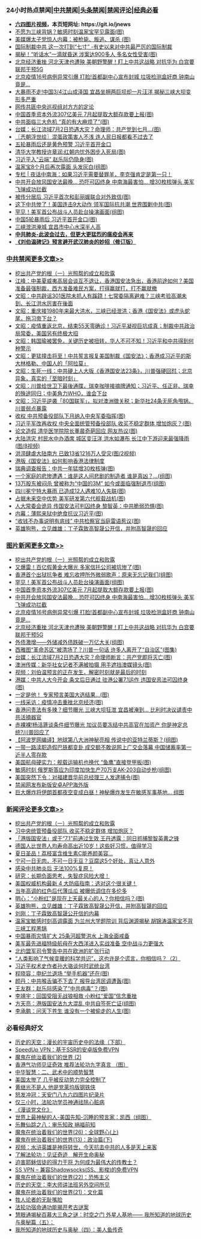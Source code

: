 <div id="tt">
<h3>24小时热点禁闻|<a href="#%E4%B8%AD%E5%85%B1%E7%A6%81%E9%97%BB%E6%9B%B4%E5%A4%9A%E6%96%87%E7%AB%A0">中共禁闻</a>|<a href="#%E5%9B%BE%E7%89%87%E6%96%B0%E9%97%BB%E6%9B%B4%E5%A4%9A%E6%96%87%E7%AB%A0">头条禁闻</a>|<a href="#%E6%96%B0%E9%97%BB%E8%AF%84%E8%AE%BA%E6%9B%B4%E5%A4%9A%E6%96%87%E7%AB%A0">禁闻评论|<a href="#%E5%BF%85%E7%9C%8B%E7%BB%8F%E5%85%B8%E5%A5%BD%E6%96%87">经典必看</a></h3>
<ul>
<li><b><a href="http://d1.bdrive.tk/64.mp4" target="_blank">六四图片视频</a>，本页短网址: https://git.io/jnews</b></li>
<li><a href="https://github.com/fqnews/bnews/blob/master/cbnews/20200628/1352017.md">不愿为三峡背锅？敏感时刻温家宝罕见露面(图)</a></li>
<li><a href="https://github.com/fqnews/bnews/blob/master/cbnews/20200628/1351968.md">美媒爆太子党惊人内幕：被枪毙、叛逃、谋杀 (图)</a></li>
<li><a href="https://github.com/fqnews/bnews/blob/master/cbnews/20200628/1351956.md">国际制裁中共 这一次打到“七寸” -有史以来对中共最严厉的国际制裁</a></li>
<li><a href="https://github.com/fqnews/bnews/blob/master/cbnews/20200628/1352016.md">揭秘！“听话水”一滴就昏迷 涉案达900多人 多名女性受害(图)</a></li>
<li><a href="https://github.com/fqnews/bnews/blob/master/topimagenews/20200628/1352015.md">北京经济重挫 河北天津也遭殃 美朝野警醒！盯上中共这战略 对抗华为 白宫要联邦干预5G</a></li>
<li><a href="https://github.com/fqnews/bnews/blob/master/topimagenews/20200629/1352164.md">北京疫情16号病例异常引爆 打脸!首都副中心宣布封城 垃圾检测盒奸商 钟南山竟是...</a></li>
<li><a href="https://github.com/fqnews/bnews/blob/master/cnnews/20200628/1351994.md">大暴雨不走!中国3/4江山成泽国 宜昌坐拥两巨坝却一片汪洋 揭秘三峡大坝变形多严重</a></li>
<li><a href="https://github.com/fqnews/bnews/blob/master/baitai/20200628/1351955.md">网传共匪中央巡视组对方方的定论</a></li>
<li><a href="https://github.com/fqnews/bnews/blob/master/topimagenews/20200629/1352166.md">中国首季资本外流307亿美元 7月起提取大额存款要上报(图)</a></li>
<li><a href="https://github.com/fqnews/bnews/blob/master/cbnews/20200628/1351974.md">中共面临三大危机 “真的有大麻烦了”(图)</a></li>
<li><a href="https://github.com/fqnews/bnews/blob/master/cbnews/20200628/1352066.md">台媒：长江流域7月2日恐遇大灾？命理师：共产党到七月...(图)</a></li>
<li><a href="https://github.com/fqnews/bnews/blob/master/ssgc/20200629/1352201.md">〖兲朝浮世绘〗混蛋政策害人不浅 连人民日报都看不过去了</a></li>
<li><a href="https://github.com/fqnews/bnews/blob/master/headline/20200629/1352211.md">五轮暴雨后还是黄色预警 习近平首开金口</a></li>
<li><a href="https://github.com/fqnews/bnews/blob/master/cbnews/20200628/1352061.md">清华大学教授许章润:红朝内忧外困步入死局(图)</a></li>
<li><a href="https://github.com/fqnews/bnews/blob/master/cbnews/20200629/1352279.md">习近平入“云端” 赵乐际仍隐身(图)</a></li>
<li><a href="https://github.com/fqnews/bnews/blob/master/cbnews/20200629/1352280.md">温家宝8个月后再次露面 头发灰白(组图)</a></li>
<li><a href="https://github.com/fqnews/bnews/blob/master/cbnews/20200628/1352075.md"> 专栏 | 夜话中南海：如果习近平需要替罪羊，李克强肯定是第一只！</a></li>
<li><a href="https://github.com/fqnews/bnews/blob/master/topimagenews/20200629/1352165.md">中共开会放风国安法最晚… 恐吓可囚终身 中南海最害怕… 增30枚核弹头 美军飞弹成功拦截</a></li>
<li><a href="https://github.com/fqnews/bnews/blob/master/cbnews/20200628/1351971.md">被传分居后 习近平首次和彭丽媛联合对外致信(图)</a></li>
<li><a href="https://github.com/fqnews/bnews/blob/master/cbnews/20200628/1352065.md">这下中共惨了！美国连击9大动作 领军国际抗共潮 世界围剿中共(图)</a></li>
<li><a href="https://github.com/fqnews/bnews/blob/master/topimagenews/20200629/1352274.md">罕见！美军首公布战斗人员赴台操演画面(组图)</a></li>
<li><a href="https://github.com/fqnews/bnews/blob/master/cnnews/20200629/1352329.md">中国5轮暴雨后 习近平首开金口(图)</a></li>
<li><a href="https://github.com/fqnews/bnews/blob/master/cbnews/20200629/1352157.md">三峡泄洪淹城 宜昌市中心水深半人高</a></li>
<li><b><a href="https://github.com/fqnews/bnews/blob/master/comments/20200211/1275071.md" target="_blank">中共肺炎-此波会过去，但更大更猛烈的瘟疫会再来</a></b></li>
<li><b><a href="https://github.com/fqnews/bnews/blob/master/comments/20200207/1272816.md" target="_blank">《刘伯温碑记》预言避开武汉肺炎的妙招（修订版）</a></b></li>
</ul>
</div>

<div class="catlist">
<h3><a href="https://github.com/fqnews/bnews/blob/master/cbnews/" target="_blank">中共禁闻</a><span><a href="https://github.com/fqnews/bnews/blob/master/cbnews/" target="_blank" rel="nofollow">更多文章>></a></span></h3>
<ul>
<li><a href="https://github.com/fqnews/bnews/blob/master/comments/20200629/1352460.md" target="_blank">挖出共产党的根（一）光照帮的成立和败露</a></li>
<li><a href="https://github.com/fqnews/bnews/blob/master/cbnews/20200629/1352446.md" target="_blank">江峰：中美夏威夷高层会谈互不退让，香港国安法急出，香港前途如何？美国准备最强制裁，西方准备难民方案，打得赢就打，打不赢就撤</a></li>
<li><a href="https://github.com/fqnews/bnews/blob/master/cbnews/20200629/1352445.md" target="_blank">文昭：中共辟谣301医院未抓人有蹊跷！七常委隔离避难？三峡考验高潮未到、长江洪水厉害在後面</a></li>
<li><a href="https://github.com/fqnews/bnews/blob/master/cbnews/20200629/1352444.md" target="_blank">文昭：重庆接1980年来最大洪水，三峡已经泄洪；香港《国安法》或虎头蛇尾，拖习帝下台？</a></li>
<li><a href="https://github.com/fqnews/bnews/blob/master/cbnews/20200629/1352443.md" target="_blank">文昭：疫情重返北京，结束55天零确诊！习近平凝视巨坑成真；制裁中共政治局常委，美国另有终极大招</a></li>
<li><a href="https://github.com/fqnews/bnews/blob/master/cbnews/20200629/1352442.md" target="_blank">文昭：韩国瑜被罢免，关键历史被扭转，华人不可不知！习近平和中共得到何种警示</a></li>
<li><a href="https://github.com/fqnews/bnews/blob/master/cbnews/20200629/1352441.md" target="_blank">文昭：更猛撞击将至！中共誓言报复美国制裁《国安法》；香港成习近平的斯大林格勒、中国人的「阿拉莫」</a></li>
<li><a href="https://github.com/fqnews/bnews/blob/master/cbnews/20200629/1352440.md" target="_blank">文昭：生死一线：中共硬上人大版《香港国安法23条》，川普强硬回怼；北京异象，真实的「至暗时刻」</a></li>
<li><a href="https://github.com/fqnews/bnews/blob/master/cbnews/20200629/1352439.md" target="_blank">文昭：川普给世卫下最後通牒，瑞幸咖啡接摘牌通知；习近平、任正非、瑞幸的殊途同归；中美角力WHO，谁会下台</a></li>
<li><a href="https://github.com/fqnews/bnews/blob/master/cbnews/20200629/1352438.md" target="_blank">文昭：习近平逆袭「80国联军」，拟对澳洲徵关税；新华社24条无死角甩锅，川普弱点暴露</a></li>
<li><a href="https://github.com/fqnews/bnews/blob/master/cbnews/20200629/1352433.md" target="_blank">收权 中共预备役部队下月纳入中央军委指挥(图)</a></li>
<li><a href="https://github.com/fqnews/bnews/blob/master/cbnews/20200629/1352432.md" target="_blank">习近平军改再收权 中央全面统管预备役部队 收买不稳定群体 增加炮灰？(图)</a></li>
<li><a href="https://github.com/fqnews/bnews/blob/master/cbnews/20200629/1352431.md" target="_blank">论文造假 清华医学院院长董晨奇葩回应 网友热议(图)</a></li>
<li><a href="https://github.com/fqnews/bnews/blob/master/cbnews/20200629/1352430.md" target="_blank">大陆洪灾 村民水中办酒席 城区变汪洋 洪水如瀑布 长江中下游迎来最强降雨 (图/8视频)</a></li>
<li><a href="https://github.com/fqnews/bnews/blob/master/cbnews/20200629/1352429.md" target="_blank">洪涝肆虐大陆南方 已致13省1216万人受灾(图/2视频)</a></li>
<li><a href="https://github.com/fqnews/bnews/blob/master/cbnews/20200629/1352414.md" target="_blank">港版《国安法》如何影响香港法律制度</a></li>
<li><a href="https://github.com/fqnews/bnews/blob/master/cbnews/20200629/1352396.md" target="_blank">瑞典调查报告：中共一年猛增30枚核弹(图)</a></li>
<li><a href="https://github.com/fqnews/bnews/blob/master/cbnews/20200629/1352395.md" target="_blank">一个家庭的悲惨遭遇：谁是这人间悲剧的制造者 谁是真凶？…(组图)</a></li>
<li><a href="https://github.com/fqnews/bnews/blob/master/cbnews/20200629/1352394.md" target="_blank">13万股东被闷杀 曾被称为“中国的3M” 如今或面临强制退市(组图)</a></li>
<li><a href="https://github.com/fqnews/bnews/blob/master/cbnews/20200629/1352393.md" target="_blank">四川冕宁特大暴雨 已造成12人遇难10人失联(图)</a></li>
<li><a href="https://github.com/fqnews/bnews/blob/master/cbnews/20200629/1352346.md" target="_blank">占据未来空中优势 美军研发第六代舰载战机(图)</a></li>
<li><a href="https://github.com/fqnews/bnews/blob/master/cbnews/20200629/1352345.md" target="_blank">人大常委会诡异 传国安法可判囚终身 黎智英：中共脆弱恐惧(图)</a></li>
<li><a href="https://github.com/fqnews/bnews/blob/master/cbnews/20200629/1352344.md" target="_blank">内幕：薄熙来狱中绝食抗议习近平(图)</a></li>
<li><a href="https://github.com/fqnews/bnews/blob/master/cbnews/20200629/1352343.md" target="_blank">“收钱不办事说明有底线” 中共检察官当庭雷语惹议(图)</a></li>
<li><a href="https://github.com/fqnews/bnews/blob/master/comments/20200629/783410.md" target="_blank">英雄狗熊，立见雌雄：丁子霖致高智晟公开信，并附高智晟的回应</a></li>

</ul>
</div>
<div class="catlist">
<h3><a href="https://github.com/fqnews/bnews/blob/master/topimagenews/" target="_blank">图片新闻</a><span><a href="https://github.com/fqnews/bnews/blob/master/topimagenews/" target="_blank" rel="nofollow">更多文章>></a></span></h3>
<ul>
<li><a href="https://github.com/fqnews/bnews/blob/master/comments/20200629/1352460.md" target="_blank">挖出共产党的根（一）光照帮的成立和败露</a></li>
<li><a href="https://github.com/fqnews/bnews/blob/master/topimagenews/20200629/1352428.md" target="_blank">又爆雷！百亿假黄金大曝光 多家信托公司被坑惨了(图)</a></li>
<li><a href="https://github.com/fqnews/bnews/blob/master/topimagenews/20200629/1352342.md" target="_blank">香港首个出狱抗争者 难忘收押所外微弱歌声：原来无忘记我们(组图)</a></li>
<li><a href="https://github.com/fqnews/bnews/blob/master/topimagenews/20200629/1352274.md" target="_blank">罕见！美军首公布战斗人员赴台操演画面(组图)</a></li>
<li><a href="https://github.com/fqnews/bnews/blob/master/topimagenews/20200629/1352166.md" target="_blank">中国首季资本外流307亿美元 7月起提取大额存款要上报(图)</a></li>
<li><a href="https://github.com/fqnews/bnews/blob/master/topimagenews/20200629/1352165.md" target="_blank">中共开会放风国安法最晚… 恐吓可囚终身 中南海最害怕… 增30枚核弹头 美军飞弹成功拦截</a></li>
<li><a href="https://github.com/fqnews/bnews/blob/master/topimagenews/20200629/1352164.md" target="_blank">北京疫情16号病例异常引爆 打脸!首都副中心宣布封城 垃圾检测盒奸商 钟南山竟是&#8230;</a></li>
<li><a href="https://github.com/fqnews/bnews/blob/master/topimagenews/20200628/1352015.md" target="_blank">北京经济重挫 河北天津也遭殃 美朝野警醒！盯上中共这战略 对抗华为 白宫要联邦干预5G</a></li>
<li><a href="https://github.com/fqnews/bnews/blob/master/topimagenews/20200628/1352014.md" target="_blank">外债激增——外储减外债跌破一万亿大关(组图)</a></li>
<li><a href="https://github.com/fqnews/bnews/blob/master/topimagenews/20200628/1351963.md" target="_blank">西雅图“革命苏区”被清场了？川普一句话 许多人离开了“自治区”(图集)</a></li>
<li><a href="https://github.com/fqnews/bnews/blob/master/topimagenews/20200628/1351915.md" target="_blank">台媒：长江流域7月2日恐遇大灾？命理师断言：共产党即将灭亡(图)</a></li>
<li><a href="https://github.com/fqnews/bnews/blob/master/topimagenews/20200628/1351885.md" target="_blank">澳洲传媒：新华社女记者不满被拍摄 用手遮挡澳媒镜头(图)</a></li>
<li><a href="https://github.com/fqnews/bnews/blob/master/comments/20200628/1351782.md" target="_blank">视频：刘伯温预言的正在发生，解密时刻就是最后的时刻</a></li>
<li><a href="https://github.com/fqnews/bnews/blob/master/topimagenews/20200628/1351854.md" target="_blank">港媒：中共人大今开会 条文后日通过 驻港公署7.1运作 违国安恶法可囚终身(图)</a></li>
<li><a href="https://github.com/fqnews/bnews/blob/master/topimagenews/20200628/1351853.md" target="_blank">一定是他！ 专家预言美国大选结果…(图)</a></li>
<li><a href="https://github.com/fqnews/bnews/blob/master/topimagenews/20200628/1351803.md" target="_blank">一线采访：疫情冲击重挫北京经济(图)</a></li>
<li><a href="https://github.com/fqnews/bnews/blob/master/topimagenews/20200628/1351654.md" target="_blank">香港问责法有多辣？细节曝光 三峡大坝狂泄 宜昌被淹到… 比利时决议谴责中共活摘器官</a></li>
<li><a href="https://github.com/fqnews/bnews/blob/master/topimagenews/20200628/1351653.md" target="_blank">赤裸裸!杨洁篪谈条件细节曝光 加议员要冻结中共高官在加资产 你是神定总统?川普回应了</a></li>
<li><a href="https://github.com/fqnews/bnews/blob/master/topimagenews/20200627/1351450.md" target="_blank">【阿波罗网编译】地球第八大洲神秘亮相 传说中的亚特兰蒂斯？(组图)</a></li>
<li><a href="https://github.com/fqnews/bnews/blob/master/topimagenews/20200627/1351445.md" target="_blank">一带一路渎职造假巴铁都变卦 成交额不敢说网上广交会落幕 中国储蓄率第一近半人零存款</a></li>
<li><a href="https://github.com/fqnews/bnews/blob/master/topimagenews/20200627/1351350.md" target="_blank">美国航母硬实力：舰载运输机也换代 “鱼鹰”直接登甲板(图)</a></li>
<li><a href="https://github.com/fqnews/bnews/blob/master/topimagenews/20200627/1351349.md" target="_blank">敏感时刻 俄罗斯答应为印度加快生产70万支AK-203自动步枪(组图)</a></li>
<li><a href="https://github.com/fqnews/bnews/blob/master/topimagenews/20200627/1351336.md" target="_blank">美国突然下令：对福建晋华前总经理三人发逮捕令(图)</a></li>
<li><a href="https://github.com/fqnews/bnews/blob/master/comments/20200627/783266.md" target="_blank">禁闻网发布新版安卓APP海外版</a></li>
<li><a href="https://github.com/fqnews/bnews/blob/master/topimagenews/20200627/1351169.md" target="_blank">巨大爆炸将伊朗首都夜空变成白昼！神秘爆炸发生在敏感军事基地… 组图</a></li>

</ul>
</div>
<div class="catlist">
<h3><a href="https://github.com/fqnews/bnews/blob/master/comments/" target="_blank">新闻评论</a><span><a href="https://github.com/fqnews/bnews/blob/master/comments/" target="_blank" rel="nofollow">更多文章>></a></span></h3>
<ul>
<li><a href="https://github.com/fqnews/bnews/blob/master/comments/20200629/1352460.md" target="_blank">挖出共产党的根（一）光照帮的成立和败露</a></li>
<li><a href="https://github.com/fqnews/bnews/blob/master/comments/20200629/1352413.md" target="_blank">习中央统管预备役部队 收买不稳定群体 增加炮灰？</a></li>
<li><a href="https://github.com/fqnews/bnews/blob/master/comments/20200629/1352412.md" target="_blank">「港版国安法」或于“7.1”前通过生效 王丹透露：同日抓捕黎智英黄之锋</a></li>
<li><a href="https://github.com/fqnews/bnews/blob/master/comments/20200629/1352411.md" target="_blank">德国人比世界人均寿命高出近10岁！这些好习惯，值得学习</a></li>
<li><a href="https://github.com/fqnews/bnews/blob/master/comments/20200629/1352410.md" target="_blank">夏日圣品！荔枝富含维生素C能养颜美容&#8230;</a></li>
<li><a href="https://github.com/fqnews/bnews/blob/master/comments/20200629/1352409.md" target="_blank">宁可一日无肉，不可一日无豆？豆腐这5个好处，真让人意外</a></li>
<li><a href="https://github.com/fqnews/bnews/blob/master/comments/20200629/1352408.md" target="_blank">感染中共肺炎后  无法100%复原！</a></li>
<li><a href="https://github.com/fqnews/bnews/blob/master/comments/20200629/1352407.md" target="_blank">研究：长期负面思考，失智症风险大增！</a></li>
<li><a href="https://github.com/fqnews/bnews/blob/master/comments/20200629/1352406.md" target="_blank">美国权威机构最新 4 大防癌指南：选对这个很关键！</a></li>
<li><a href="https://github.com/fqnews/bnews/blob/master/comments/20200629/1352371.md" target="_blank">当年高调的红色后代薄瓜瓜 被曝低调住在多伦多</a></li>
<li><a href="https://github.com/fqnews/bnews/blob/master/comments/20200629/1352359.md" target="_blank">明心：“小粉红”是现在上天最关心的人？你相信吗？(图)</a></li>
<li><a href="https://github.com/fqnews/bnews/blob/master/comments/20200629/783410.md" target="_blank">英雄狗熊，立见雌雄：丁子霖致高智晟公开信，并附高智晟的回应</a></li>
<li><a href="https://github.com/fqnews/bnews/blob/master/comments/20200629/783423.md" target="_blank">刘刚：丁子霖致高智晟公开信的内幕</a></li>
<li><a href="https://github.com/fqnews/bnews/blob/master/comments/20200629/1352338.md" target="_blank">温家宝敏感时刻高调露面 为兰州大学题院训 背后渊源揭秘 胡锦涛温家宝不背三峡工程黑锅</a></li>
<li><a href="https://github.com/fqnews/bnews/blob/master/comments/20200629/1352333.md" target="_blank">中国暴雨灾情扩大 25条河超警洪水 上海全面戒备</a></li>
<li><a href="https://github.com/fqnews/bnews/blob/master/comments/20200629/1352332.md" target="_blank">美军最先进福特级航母在大西洋进入实战准备 空中战斗力更强大</a></li>
<li><a href="https://github.com/fqnews/bnews/blob/master/comments/20200629/1352331.md" target="_blank">北约盟军司令警告中共在欧洲的扩张行动</a></li>
<li><a href="https://github.com/fqnews/bnews/blob/master/comments/20200629/1352330.md" target="_blank">“人类影响了气候变暖的科学共识”，这也许是个谎言，你相信吗？（2）</a></li>
<li><a href="https://github.com/fqnews/bnews/blob/master/comments/20200629/1352287.md" target="_blank">习近平权术史作者孙大骆谈何时武统台湾</a></li>
<li><a href="https://github.com/fqnews/bnews/blob/master/comments/20200629/1352321.md" target="_blank">程晓容：申纪兰退场 “举手机器”还在(图)</a></li>
<li><a href="https://github.com/fqnews/bnews/blob/master/comments/20200629/1352320.md" target="_blank">颜丹：中共喉舌骗不下去了 报导台湾民调遭轰(图)</a></li>
<li><a href="https://github.com/fqnews/bnews/blob/master/comments/20200629/1352319.md" target="_blank">王友群：赵乐际感染了“中共病毒”？(图)</a></li>
<li><a href="https://github.com/fqnews/bnews/blob/master/comments/20200629/1352318.md" target="_blank">李靖宇：回国受阻无战狼相救 小粉红“爱国”信念重挫</a></li>
<li><a href="https://github.com/fqnews/bnews/blob/master/comments/20200629/1352317.md" target="_blank">方天亮：港版国安法九大混乱 中共自签死亡证(组图)</a></li>
<li><a href="https://github.com/fqnews/bnews/blob/master/comments/20200629/1352316.md" target="_blank">李承鹏：问天下苍生 谁没有一个被偷走的人生(图)</a></li>

</ul>
</div>

<div class="catlist">
<h3>必看经典好文</h3>
<ul>
<li><a href="https://github.com/fqnews/bnews/blob/master/tculture/20121025/73066.md" target="_blank">历史的天空：漫长的宇宙历史中的法缘（下部）</a></li>
<li><a href="https://github.com/fqnews/bnews/blob/master/cbnews/20191226/1241739.md" target="_blank">SpeedUp VPN：基于SSR的安卓版免费VPN</a></li>
<li><a href="https://github.com/fqnews/bnews/blob/master/topimagenews/20180520/944940.md" target="_blank">魔鬼在统治着我们的世界 (2)</a></li>
<li><a href="https://github.com/fqnews/bnews/blob/master/comments/20200517/1330064.md" target="_blank">香港气功师见证奇效 推荐法轮功九字真言 （图）</a></li>
<li><a href="https://github.com/fqnews/bnews/blob/master/comments/20200605/783249.md" target="_blank">中华智慧：二、武术中的顺势智慧</a></li>
<li><a href="https://github.com/fqnews/bnews/blob/master/comments/20200624/1349702.md" target="_blank">美国太惨了 几乎被反动势力完全控制了</a></li>
<li><a href="https://github.com/fqnews/bnews/blob/master/lifebaike/20190522/1131765.md" target="_blank">黄继光不是人 他是党莱坞版钢铁侠</a></li>
<li><a href="https://github.com/fqnews/bnews/blob/master/comments/20200604/783200.md" target="_blank">怒发冲冠：天安门八九六四图片纪录片</a></li>
<li><a href="https://github.com/fqnews/bnews/blob/master/health/20170626/780270.md" target="_blank">仅三小时，法轮功学员神通祛除心脏病</a></li>
<li><a href="https://github.com/fqnews/bnews/blob/master/comments/20200521/783167.md" target="_blank">《漫谈党文化》</a></li>
<li><a href="https://github.com/fqnews/bnews/blob/master/comments/20200605/783244.md" target="_blank">世界上最神秘的人-美国先知-沉睡的预言家：凯西（组图）</a></li>
<li><a href="https://github.com/fqnews/bnews/blob/master/tculture/20170717/792953.md" target="_blank">乐舞仙踪之八：审乐知政 祸福前知</a></li>
<li><a href="https://github.com/fqnews/bnews/blob/master/comments/20181210/1044798.md" target="_blank">魔鬼在统治着我们的世界(26)：全球野心(上)</a></li>
<li><a href="https://github.com/fqnews/bnews/blob/master/topimagenews/20180602/951960.md" target="_blank">魔鬼在统治着我们的世界(13)：政治篇(下)</a></li>
<li><a href="https://github.com/fqnews/bnews/blob/master/comments/20200623/1273653.md" target="_blank">视频：水浒英雄是神将转世，今天抗击中共的人多是天上来客</a></li>
<li><a href="https://github.com/fqnews/bnews/blob/master/comments/20200307/1289968.md" target="_blank">了解法轮功：见证奇迹　解开生命奥秘</a></li>
<li><a href="https://github.com/fqnews/bnews/blob/master/comments/20200622/1346846.md" target="_blank">迫害耶稣信徒的得力干将  为何成为最伟大的传教士？</a></li>
<li><a href="https://github.com/fqnews/bnews/blob/master/comments/20191231/1250654.md" target="_blank">SS VPN &#8211; 兼容Shadowsocks(SS、影梭)的免费VPN</a></li>
<li><a href="https://github.com/fqnews/bnews/blob/master/comments/20180804/981524.md" target="_blank">魔鬼在统治着我们的世界(22)：恐怖主义</a></li>
<li><a href="https://github.com/fqnews/bnews/blob/master/tculture/20121025/73064.md" target="_blank">历史的天空：李大师讲法班另外空间所见</a></li>
<li><a href="https://github.com/fqnews/bnews/blob/master/comments/20180802/980476.md" target="_blank">魔鬼在统治着我们的世界(21)：文化篇</a></li>
<li><a href="https://github.com/fqnews/bnews/blob/master/comments/20200606/783250.md" target="_blank">牲人论者的无耻嘴脸</a></li>
<li><a href="https://github.com/fqnews/bnews/blob/master/tculture/20121025/73079.md" target="_blank">法轮功宿命通功能揭开考古谜案</a></li>
<li><a href="https://github.com/fqnews/bnews/blob/master/cbnews/20170907/819423.md" target="_blank">慧眼通揭秘百慕大三角之谜：时空之门 外星人基地—— 我所知道的地球历史与奥秘篇（五）：</a></li>
<li><a href="https://github.com/fqnews/bnews/blob/master/tculture/xiulian/20170729/799172.md" target="_blank">我所知道的地球历史与奥秘（四）：美人鱼传奇</a></li>

</ul>
</div>